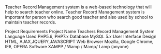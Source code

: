 
Teacher Record Management system is a web-based technology that will help to search teacher online.
Teacher Record Management system is important for person who search good teacher and also used by school to maintain teacher records.

Project Requirements
Project Name	Teachers Record Management System
Language Used	PHP5.6, PHP7.x
Database	MySQL 5.x
User Interface Design	HTML, AJAX,JQUERY,JAVASCRIPT
Web Browser	Mozilla, Google Chrome, IE8, OPERA
Software	XAMPP / Wamp / Mamp/ Lamp (anyone)
